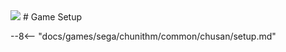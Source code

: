 <img class="header-logo" src="/img/sega/chunithm/new/logo.png">
# Game Setup

--8<-- "docs/games/sega/chunithm/common/chusan/setup.md"
